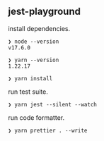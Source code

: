 ## jest-playground

install dependencies.

```
❯ node --version
v17.6.0

❯ yarn --version
1.22.17
```

```
❯ yarn install
```

run test suite.

```
❯ yarn jest --silent --watch
```

run code formatter.

```
❯ yarn prettier . --write
```

